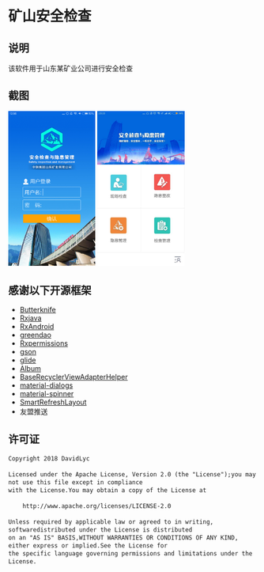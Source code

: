 # 矿山安全检查

## 说明
该软件用于山东某矿业公司进行安全检查

## 截图
<img src="app/login.png" width="35%"/> <img src="ui.jpg" width="35%"/>

## 感谢以下开源框架

- [Butterknife](https://github.com/JakeWharton/butterknife/)
- [Rxjava](https://github.com/ReactiveX/RxJava/)
- [RxAndroid](https://github.com/ReactiveX/RxAndroid)
- [greendao](https://github.com/greenrobot/greenDAO)
- [Rxpermissions](https://github.com/tbruyelle/RxPermissions)
- [gson](https://github.com/google/gson)
- [glide](https://github.com/bumptech/glide)
- [Album](https://github.com/yanzhenjie/Album/)
- [BaseRecyclerViewAdapterHelper](https://github.com/CymChad/BaseRecyclerViewAdapterHelper/)
- [material-dialogs](https://github.com/afollestad/material-dialogs)
- [material-spinner](https://github.com/jaredrummler/MaterialSpinner)
- [SmartRefreshLayout](https://github.com/scwang90/SmartRefreshLayout/)
- 友盟推送


## 许可证
    Copyright 2018 DavidLyc
    
    Licensed under the Apache License, Version 2.0 (the "License");you may not use this file except in compliance
    with the License.You may obtain a copy of the License at
    
        http://www.apache.org/licenses/LICENSE-2.0
        
    Unless required by applicable law or agreed to in writing, softwaredistributed under the License is distributed
    on an "AS IS" BASIS,WITHOUT WARRANTIES OR CONDITIONS OF ANY KIND, either express or implied.See the License for 
    the specific language governing permissions and limitations under the License.

